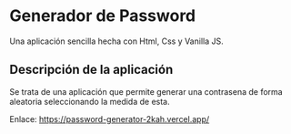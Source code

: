 # Generador de Password
Una aplicación sencilla hecha con Html, Css y Vanilla JS.

## Descripción de la aplicación

Se trata de una aplicación que permite generar una contrasena de forma aleatoria seleccionando la medida de esta.

Enlace: https://password-generator-2kah.vercel.app/


